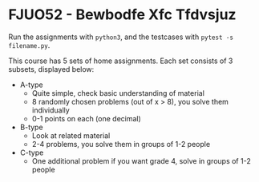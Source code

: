 # FJUO52 - Bewbodfe Xfc Tfdvsjuz
Run the assignments with `python3`, and the testcases with `pytest -s filename.py`.

This course has 5 sets of home assignments. Each set consists of 3 subsets, displayed below:

- A-type
  - Quite simple, check basic understanding of material
  - 8 randomly chosen problems (out of x > 8), you solve them individually
  - 0-1 points on each (one decimal)
- B-type
  - Look at related material
  - 2-4 problems, you solve them in groups of 1-2 people
- C-type
  - One additional problem if you want grade 4, solve in groups of 1-2 people
